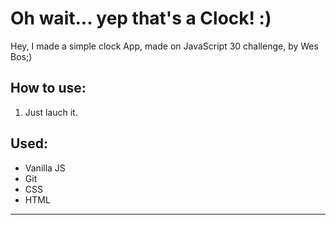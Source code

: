 <h1>Oh wait... yep that's a Clock! :)</h1>

<p> Hey, I made a simple clock App, made on JavaScript 30 challenge, by Wes Bos;) </p>

<h2>How to use: </h2>
<ol>
  <li>Just lauch it.</li>
</ol>

<h2>Used:</h2>
<ul>
  <li>Vanilla JS </li>
  <li>Git</li>
  <li>CSS</li>
  <li>HTML</li>
</ul>

<hr>
